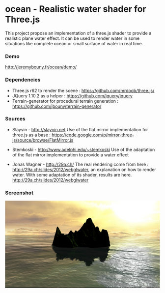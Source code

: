 ocean - Realistic water shader for Three.js
=====

This project propose an implementation of a three.js shader to provide a realistic plane water effect.
It can be used to render water in some situations like complete ocean or small surface of water in real time.

### Demo

http://jeremybouny.fr/ocean/demo/

### Dependencies

- Three.js r62 to render the scene : https://github.com/mrdoob/three.js/
- JQuery 1.10.2 as a helper : https://github.com/jquery/jquery
- Terrain-generator for procedural terrain generation : https://github.com/jbouny/terrain-generator

### Sources

- Slayvin - http://slayvin.net
Use of the flat mirror implementation for three.js as a base : https://code.google.com/p/mirror-three-js/source/browse/FlatMirror.js

- Stemkoski - http://www.adelphi.edu/~stemkoski
Use of the adaptation of the flat mirror implementation to provide a water effect

- Jonas Wagner - http://29a.ch/
The real rendering come from here : http://29a.ch/slides/2012/webglwater, an explanation on how to render water. With some adaptation of its shader, results are here.
http://29a.ch/slides/2012/webglwater

### Screenshot

![Alt text](/screenshots/ocean1.jpg "Example of a water rendering with an ocean")

